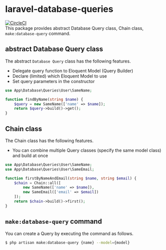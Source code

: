 # laravel-database-queries
[![CircleCI](https://circleci.com/gh/imunew/laravel-database-queries.svg?style=svg)](https://circleci.com/gh/imunew/laravel-database-queries)  
This package provides abstract Database Query class, Chain class, `make:database-query` command.

## abstract Database Query class
The abstract `Database Query` class has the following features.

- Delegate query function to Eloquent Model (Query Builder)
- Declare (limited) which Eloquent Model to use
- Set query parameters in the constructor

```php
use App\Database\Queries\User\SameName;

function findByName(string $name) {
    $query = new SameName(['name' => $name]);
    return $query->build()->get();
}
```

## Chain class
The Chain class has the following features.

- You can combine multiple Query classes (specify the same model class) and build at once

```php
use App\Database\Queries\User\SameName;
use App\Database\Queries\User\SameEmail;

function firstByNameAndEmail(string $name, string $email) {
    $chain = Chain::all([
        new SameName(['name' => $name]), 
        new SameEmail(['email' => $email])
    ]);
    return $chain->build()->first();
}
```

## `make:database-query` command
You can create a Query by executing the command as follows.

```bash
$ php artisan make:database-query {name} --model={model}
```

